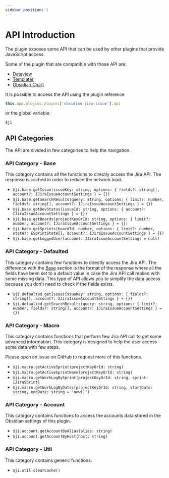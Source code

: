 ```yaml
---
sidebar_position: 1
---
```

# API Introduction

The plugin exposes some API that can be used by other plugins that provide JavaScript access.

Some of the plugin that are compatible with those API are:
- [Dataview](https://github.com/blacksmithgu/obsidian-dataview)
- [Templater](https://github.com/SilentVoid13/Templater)
- [Obsidian Chart](https://github.com/phibr0/obsidian-charts)

It is possible to access the API using the plugin reference
```js
this.app.plugins.plugins['obsidian-jira-issue'].api
```

or the global variable:
```js
$ji
```


## API Categories

The API are divided in few categories to help the navigation.

### API Category - Base
This category contains all the functions to directly access the Jira API.
The response is cached in order to reduce the network load.

- `$ji.base.getIssue(issueKey: string, options: { fields?: string[], account?: IJiraIssueAccountSettings } = {})`
- `$ji.base.getSearchResults(query: string, options: { limit?: number, fields?: string[], account?: IJiraIssueAccountSettings } = {})`
- `$ji.base.getDevStatus(issueId: string, options: { account?: IJiraIssueAccountSettings } = {})`
- `$ji.base.getBoards(projectKeyOrId: string, options: { limit?: number, account?: IJiraIssueAccountSettings } = {})`
- `$ji.base.getSprints(boardId: number, options: { limit?: number, state?: ESprintState[], account?: IJiraIssueAccountSettings } = {})`
- `$ji.base.getLoggedUser(account: IJiraIssueAccountSettings = null)`

### API Category - Defaulted
This category contains few functions to directly access the Jira API. The difference with the [Base](#api-category---base) section is the format of the response where all the fields have been set to a default value in case the Jira API call replied with some missing data. This type of API allows you to simplify the data access because you don't need to check if the fields exists.


- `$ji.defaulted.getIssue(issueKey: string, options: { fields?: string[], account?: IJiraIssueAccountSettings } = {})`
- `$ji.defaulted.getSearchResults(query: string, options: { limit?: number, fields?: string[], account?: IJiraIssueAccountSettings } = {})`

### API Category - Macro

This category contains functions that perform few Jira API call to get some advanced information. This category is designed to help the user access some data with few steps.

Please open an Issue on GitHub to request more of this functions.

- `$ji.macro.getActiveSprint(projectKeyOrId: string)`
- `$ji.macro.getActiveSprintName(projectKeyOrId: string)`
- `$ji.macro.getWorkLogBySprint(projectKeyOrId: string, sprint: IJiraSprint)`
- `$ji.macro.getWorkLogByDates(projectKeyOrId: string, startDate: string, endDate: string = 'now()')`

### API Category - Account

This category contains functions to access the accounts data stored in the Obsidian settings of this plugin.

- `$ji.account.getAccountByAlias(alias: string)`
- `$ji.account.getAccountByHost(host: string)`

### API Category - Util

This category contains generic functions.

- `$ji.util.clearCache()`
